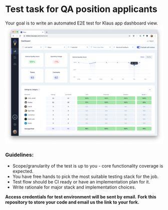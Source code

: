 # Test task for QA position applicants

Your goal is to write an automated E2E test for Klaus app dashboard view.
![](dashboard.png)


### Guidelines:
* Scope/granularity of the test is up to you - core functionality coverage is expected.
* You have free hands to pick the most suitable testing stack for the job.
* Test flow should be CI ready or have an implementation plan for it.
* Write rationale for major stack and implementation choices.

**Access credentials for test environment will be sent by email.**
**Fork this repository to store your code and email us the link to your fork.**
